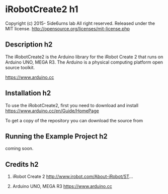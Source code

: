 # iRobotCreate2 h1
Copyright (c) 2015- 5ide6urns lab All right reserved.
Released under the MIT license.
http://opensource.org/licenses/mit-license.php


## Description h2
The iRobotCreate2 is the Arduino library for the iRobot Create 2 that runs on Arduino UNO, MEGA R3.
The Arduino is a physical computing platform open source toolkit.

https://www.arduino.cc


## Installation h2
To use the iRobotCreate2, first you need to download and install
https://www.arduino.cc/en/Guide/HomePage

To get a copy of the repository you can download the source from


## Running the Example Project h2
coming soon.


## Credits h2
1) iRobot Create 2
http://www.irobot.com/About-iRobot/ST...

2) Arduino UNO, MEGA R3
https://www.arduino.cc
